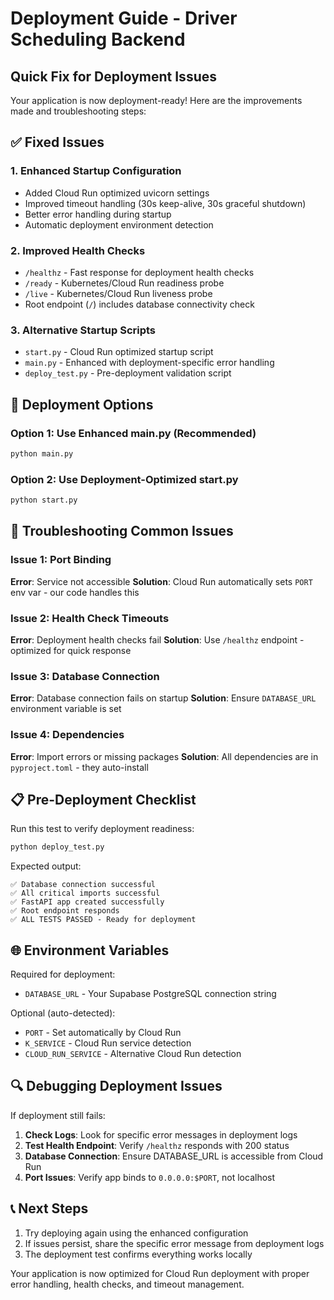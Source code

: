 # Deployment Guide - Driver Scheduling Backend

## Quick Fix for Deployment Issues

Your application is now deployment-ready! Here are the improvements made and troubleshooting steps:

## ✅ Fixed Issues

### 1. **Enhanced Startup Configuration**
- Added Cloud Run optimized uvicorn settings
- Improved timeout handling (30s keep-alive, 30s graceful shutdown)  
- Better error handling during startup
- Automatic deployment environment detection

### 2. **Improved Health Checks**
- `/healthz` - Fast response for deployment health checks
- `/ready` - Kubernetes/Cloud Run readiness probe
- `/live` - Kubernetes/Cloud Run liveness probe
- Root endpoint (`/`) includes database connectivity check

### 3. **Alternative Startup Scripts**
- `start.py` - Cloud Run optimized startup script
- `main.py` - Enhanced with deployment-specific error handling
- `deploy_test.py` - Pre-deployment validation script

## 🚀 Deployment Options

### Option 1: Use Enhanced main.py (Recommended)
```bash
python main.py
```

### Option 2: Use Deployment-Optimized start.py
```bash
python start.py
```

## 🔧 Troubleshooting Common Issues

### Issue 1: Port Binding
**Error**: Service not accessible
**Solution**: Cloud Run automatically sets `PORT` env var - our code handles this

### Issue 2: Health Check Timeouts  
**Error**: Deployment health checks fail
**Solution**: Use `/healthz` endpoint - optimized for quick response

### Issue 3: Database Connection
**Error**: Database connection fails on startup
**Solution**: Ensure `DATABASE_URL` environment variable is set

### Issue 4: Dependencies
**Error**: Import errors or missing packages
**Solution**: All dependencies are in `pyproject.toml` - they auto-install

## 📋 Pre-Deployment Checklist

Run this test to verify deployment readiness:

```bash
python deploy_test.py
```

Expected output:
```
✅ Database connection successful
✅ All critical imports successful  
✅ FastAPI app created successfully
✅ Root endpoint responds
✅ ALL TESTS PASSED - Ready for deployment
```

## 🌐 Environment Variables

Required for deployment:
- `DATABASE_URL` - Your Supabase PostgreSQL connection string

Optional (auto-detected):
- `PORT` - Set automatically by Cloud Run
- `K_SERVICE` - Cloud Run service detection
- `CLOUD_RUN_SERVICE` - Alternative Cloud Run detection

## 🔍 Debugging Deployment Issues

If deployment still fails:

1. **Check Logs**: Look for specific error messages in deployment logs
2. **Test Health Endpoint**: Verify `/healthz` responds with 200 status
3. **Database Connection**: Ensure DATABASE_URL is accessible from Cloud Run
4. **Port Issues**: Verify app binds to `0.0.0.0:$PORT`, not localhost

## 📞 Next Steps

1. Try deploying again using the enhanced configuration
2. If issues persist, share the specific error message from deployment logs
3. The deployment test confirms everything works locally

Your application is now optimized for Cloud Run deployment with proper error handling, health checks, and timeout management.